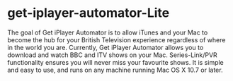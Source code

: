 get-iplayer-automator-Lite
==========================

The goal of Get iPlayer Automator is to allow iTunes and your Mac to become the hub for your British Television experience regardless of where in the world you are.  Currently, Get iPlayer Automator allows you to download and watch BBC and ITV shows on your Mac. Series-Link/PVR functionality ensures you will never miss your favourite shows. It is simple and easy to use, and runs on any machine running Mac OS X 10.7 or later.  
